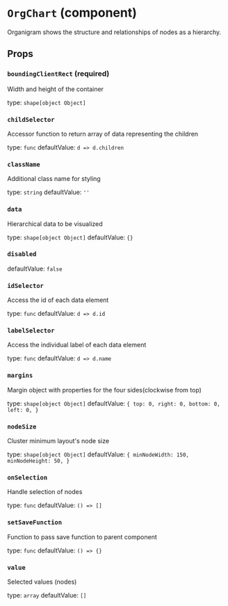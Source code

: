 `OrgChart` (component)
======================

Organigram shows the structure and relationships of nodes as a hierarchy.

Props
-----

### `boundingClientRect` (required)

Width and height of the container

type: `shape[object Object]`


### `childSelector`

Accessor function to return array of data representing the children

type: `func`
defaultValue: `d => d.children`


### `className`

Additional class name for styling

type: `string`
defaultValue: `''`


### `data`

Hierarchical data to be visualized

type: `shape[object Object]`
defaultValue: `{}`


### `disabled`

defaultValue: `false`


### `idSelector`

Access the id of each data element

type: `func`
defaultValue: `d => d.id`


### `labelSelector`

Access the individual label of each data element

type: `func`
defaultValue: `d => d.name`


### `margins`

Margin object with properties for the four sides(clockwise from top)

type: `shape[object Object]`
defaultValue: `{
    top: 0,
    right: 0,
    bottom: 0,
    left: 0,
}`


### `nodeSize`

Cluster minimum layout's node size

type: `shape[object Object]`
defaultValue: `{
    minNodeWidth: 150,
    minNodeHeight: 50,
}`


### `onSelection`

Handle selection of nodes

type: `func`
defaultValue: `() => []`


### `setSaveFunction`

Function to pass save function to parent component

type: `func`
defaultValue: `() => {}`


### `value`

Selected values (nodes)

type: `array`
defaultValue: `[]`

